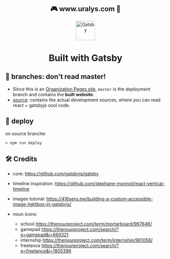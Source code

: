 <p align="center">
  <h2 align="center">🎮 www.uralys.com 🐸</h2>
</p>

<p align="center">
  <a href="https://www.gatsbyjs.org">
    <img alt="Gatsby" src="https://www.gatsbyjs.org/monogram.svg" width="60" />
  </a>
</p>

<h1 align="center">
Built with Gatsby
</h1>

## 🌱 branches: don't read master!

- Since this is an [Organization Pages site](https://help.github.com/en/articles/user-organization-and-project-pages#user-and-organization-pages-sites), `master` is the _deployment_ branch and contains the **built website**.
- [source](https://github.com/chrisdugne/chrisdugne.github.io/tree/source): contains the actual development sources, where you can read react + gatsbyjs cool code.

## 🐝 deploy

on source branche:

```shell
> npm run deploy
```

## 🛠 Credits

- core: https://github.com/gatsbyjs/gatsby
- timeline inspiration: https://github.com/stephane-monnot/react-vertical-timeline
- images tutorial: https://416serg.me/building-a-custom-accessible-image-lightbox-in-gatsbyjs/

- noun icons:
  - school https://thenounproject.com/term/mortarboard/967646/
  - gamepad https://thenounproject.com/search/?q=gamepad&i=669321
  - internship https://thenounproject.com/term/internship/961058/
  - freelance https://thenounproject.com/search/?q=freelance&i=1805396
